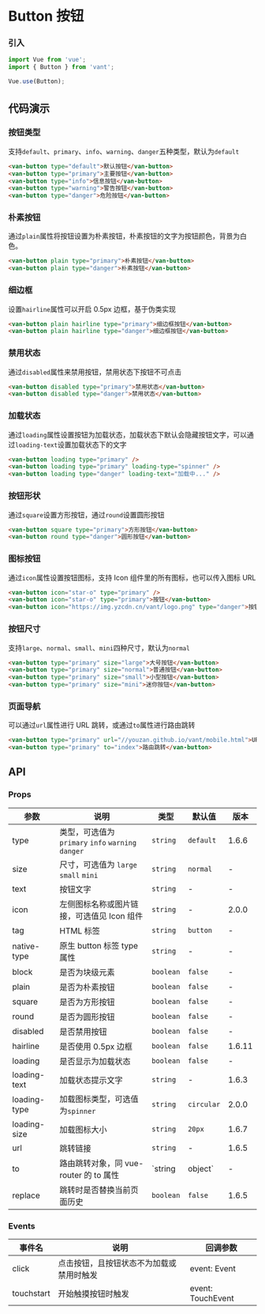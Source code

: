 # Button 按钮

### 引入

``` javascript
import Vue from 'vue';
import { Button } from 'vant';

Vue.use(Button);
```

## 代码演示

### 按钮类型

支持`default`、`primary`、`info`、`warning`、`danger`五种类型，默认为`default`

```html
<van-button type="default">默认按钮</van-button>
<van-button type="primary">主要按钮</van-button>
<van-button type="info">信息按钮</van-button>
<van-button type="warning">警告按钮</van-button>
<van-button type="danger">危险按钮</van-button>
```

### 朴素按钮

通过`plain`属性将按钮设置为朴素按钮，朴素按钮的文字为按钮颜色，背景为白色。

```html
<van-button plain type="primary">朴素按钮</van-button>
<van-button plain type="danger">朴素按钮</van-button>
```

### 细边框

设置`hairline`属性可以开启 0.5px 边框，基于伪类实现

```html
<van-button plain hairline type="primary">细边框按钮</van-button>
<van-button plain hairline type="danger">细边框按钮</van-button>
```

### 禁用状态

通过`disabled`属性来禁用按钮，禁用状态下按钮不可点击

```html
<van-button disabled type="primary">禁用状态</van-button>
<van-button disabled type="danger">禁用状态</van-button>
```

### 加载状态

通过`loading`属性设置按钮为加载状态，加载状态下默认会隐藏按钮文字，可以通过`loading-text`设置加载状态下的文字

```html 
<van-button loading type="primary" />
<van-button loading type="primary" loading-type="spinner" />
<van-button loading type="danger" loading-text="加载中..." />
```

### 按钮形状

通过`square`设置方形按钮，通过`round`设置圆形按钮

```html 
<van-button square type="primary">方形按钮</van-button>
<van-button round type="danger">圆形按钮</van-button>
```

### 图标按钮

通过`icon`属性设置按钮图标，支持 Icon 组件里的所有图标，也可以传入图标 URL

```html 
<van-button icon="star-o" type="primary" />
<van-button icon="star-o" type="primary">按钮</van-button>
<van-button icon="https://img.yzcdn.cn/vant/logo.png" type="danger">按钮</van-button>
```

### 按钮尺寸

支持`large`、`normal`、`small`、`mini`四种尺寸，默认为`normal`

```html 
<van-button type="primary" size="large">大号按钮</van-button>
<van-button type="primary" size="normal">普通按钮</van-button>
<van-button type="primary" size="small">小型按钮</van-button>
<van-button type="primary" size="mini">迷你按钮</van-button>
```

### 页面导航

可以通过`url`属性进行 URL 跳转，或通过`to`属性进行路由跳转

```html
<van-button type="primary" url="//youzan.github.io/vant/mobile.html">URL 跳转</van-button>
<van-button type="primary" to="index">路由跳转</van-button>
```

## API

### Props

| 参数 | 说明 | 类型 | 默认值 | 版本 |
|------|------|------|------|------|
| type | 类型，可选值为 `primary` `info` `warning` `danger` | `string` | `default` | 1.6.6 |
| size | 尺寸，可选值为 `large` `small` `mini` | `string` | `normal` | - |
| text | 按钮文字 | `string` | - | - |
| icon | 左侧图标名称或图片链接，可选值见 Icon 组件 | `string` | - | 2.0.0 |
| tag | HTML 标签 | `string` | `button` | - |
| native-type | 原生 button 标签 type 属性 | `string` | - | - |
| block | 是否为块级元素 | `boolean` | `false` | - |
| plain | 是否为朴素按钮 | `boolean` | `false` | - |
| square | 是否为方形按钮 | `boolean` | `false` | - |
| round | 是否为圆形按钮 | `boolean` | `false` | - |
| disabled | 是否禁用按钮 | `boolean` | `false` | - |
| hairline | 是否使用 0.5px 边框 | `boolean` | `false` | 1.6.11 |
| loading | 是否显示为加载状态 | `boolean` | `false` | - |
| loading-text | 加载状态提示文字 | `string` | - | 1.6.3 |
| loading-type | 加载图标类型，可选值为`spinner` | `string` | `circular` | 2.0.0 |
| loading-size | 加载图标大小 | `string` | `20px` | 1.6.7 |
| url | 跳转链接 | `string` | - | 1.6.5 |
| to | 路由跳转对象，同 vue-router 的 to 属性 | `string | object` | - | 1.6.5 |
| replace | 跳转时是否替换当前页面历史 | `boolean` | `false` | 1.6.5 |

### Events

| 事件名 | 说明 | 回调参数 |
|------|------|------|
| click | 点击按钮，且按钮状态不为加载或禁用时触发 | event: Event |
| touchstart | 开始触摸按钮时触发 | event: TouchEvent |
